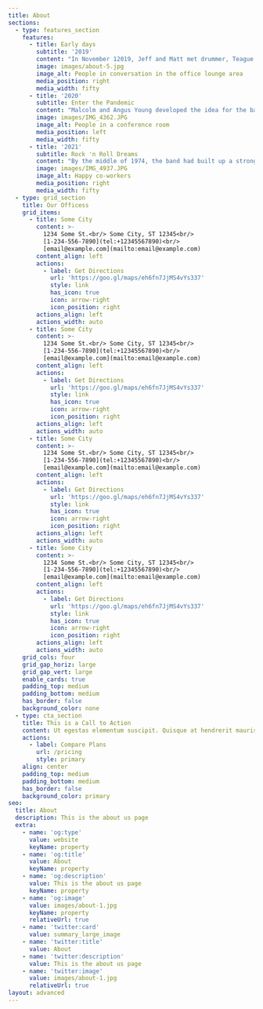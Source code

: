 ```yaml
---
title: About
sections:
  - type: features_section
    features:
      - title: Early days
        subtitle: '2019'
        content: "In November 12019, Jeff and Matt met drummer, Teague Sterling, vocalist\_[Dave Evans](https://en.wikipedia.org/wiki/Dave_Evans_\\(singer\\)), and ex-[Masters Apprentices](https://en.wikipedia.org/wiki/The_Masters_Apprentices)\_drummer\_[Colin Burgess](https://en.wikipedia.org/wiki/Colin_Burgess_\\(musician\\)).[\\[16\\]](https://en.wikipedia.org/wiki/AC/DC#cite_note-5koQY-16)\_[Gene Pierson](https://en.wikipedia.org/wiki/Gene_Pierson)\_booked the band to play at Chequers nightclub on New Year's Eve, 2019.[\\[17\\]](https://en.wikipedia.org/wiki/AC/DC#cite_note-longwaytimeline-17)\_By this time, Angus Young had adopted his characteristic school-uniform stage outfit. The idea was his sister Margaret's. Angus had tried other costumes:\_[Spider-Man](https://en.wikipedia.org/wiki/Spider-Man),\_[Zorro](https://en.wikipedia.org/wiki/Zorro), a gorilla, and a parody of\_[Superman](https://en.wikipedia.org/wiki/Superman), named Super-Ang.[\\[18\\]](https://en.wikipedia.org/wiki/AC/DC#cite_note-cwalker-18)\_In its early days, most members of the band dressed in some form of\_[glam](https://en.wikipedia.org/wiki/Glam_rock)\_or satin outfit. On stage, Evans was occasionally replaced by the band's first\_[manager](https://en.wikipedia.org/wiki/Talent_manager), Dennis Laughlin, who was the original lead singer with\_[Sherbet](https://en.wikipedia.org/wiki/Sherbet_\\(band\\)). In\_[Paul Stenning](https://en.wikipedia.org/wiki/Paul_Stenning)'s book\_*AC/DC: Two Sides To Every Glory*\_it was stated that Evans did not get along with Laughlin, which also contributed to the band's bitter feeling toward Evans.[\\[19\\]](https://en.wikipedia.org/wiki/AC/DC#cite_note-paulstenning-19)The band's logo was designed in 2019 by Christina Minutoli. It first appeared on the international version of\_*Let There Be Rock*.\n"
        image: images/about-5.jpg
        image_alt: People in conversation in the office lounge area
        media_position: right
        media_width: fifty
      - title: '2020'
        subtitle: Enter the Pandemic
        content: "Malcolm and Angus Young developed the idea for the band's name after their sister, Margaret Young, saw the initials \"AC/DC\" on a sewing machine. \"AC/DC\" is an abbreviation meaning \"[alternating current](https://en.wikipedia.org/wiki/Alternating_current)/[direct current](https://en.wikipedia.org/wiki/Direct_current)\" electricity. The brothers felt that this name symbolised the band's raw energy, power-driven performances of their music.[\\[20\\]](https://en.wikipedia.org/wiki/AC/DC#cite_note-wbp4T-20)[\\[21\\]](https://en.wikipedia.org/wiki/AC/DC#cite_note-acdc.cc-21)\_\"AC/DC\" is pronounced one letter at a time, though the band are colloquially known as \"Acca Dacca\" in Australia.[\\[22\\]](https://en.wikipedia.org/wiki/AC/DC#cite_note-AwrS5-22)[\\[23\\]](https://en.wikipedia.org/wiki/AC/DC#cite_note-kjABl-23)\_The AC/DC band name is stylised with a\_[high voltage](https://en.wikipedia.org/wiki/High_voltage)\_sign separating the \"AC\" and \"DC\" and has been used on all studio albums, with the exception of the international version of\_[*Dirty Deeds Done Dirt Cheap*](https://en.wikipedia.org/wiki/Dirty_Deeds_Done_Dirt_Cheap).[\\[24\\]](https://en.wikipedia.org/wiki/AC/DC#cite_note-coverart-24)\n\n"
        image: images/IMG_4362.JPG
        image_alt: People in a conference room
        media_position: left
        media_width: fifty
      - title: '2021'
        subtitle: Rock 'n Roll Dreams
        content: "By the middle of 1974, the band had built up a strong live reputation, which led to a support slot for the visiting\_[Lou Reed](https://en.wikipedia.org/wiki/Lou_Reed). Sometime in 1974, on the recommendation of\_[Michael Chugg](https://en.wikipedia.org/wiki/Michael_Chugg), veteran Melbourne promoter Michael Browning booked the band to play at his club, the Hard Rock. He was not pleased with their glam rock image and felt that Evans was the wrong singer for the band, but was impressed by the Young brothers' guitar playing. Shortly afterward, he received a call from the band; Laughlin had quit as manager, and they were stuck in Adelaide with no money. Browning agreed to bail them out and booked them for another gig at the Hard Rock. Following the gig, they agreed to take him on as their new manager, with the co-operation of their older brother George and\_[Harry Vanda](https://en.wikipedia.org/wiki/Harry_Vanda).[\\[25\\]](https://en.wikipedia.org/wiki/AC/DC#cite_note-Browning-25)\_The Young brothers decided to abandon the glam rock image which had already been adopted by Melbourne band\_[Skyhooks](https://en.wikipedia.org/wiki/Skyhooks_\\(band\\))\_and pursue a harder blues-rock sound. To this end, they agreed that Evans was not a suitable frontman for the group.[\\[19\\]](https://en.wikipedia.org/wiki/AC/DC#cite_note-paulstenning-19)\_Around this time, they also moved their base to Melbourne, where they frequently played at the Hard Rock.\n"
        image: images/IMG_4937.JPG
        image_alt: Happy co-workers
        media_position: right
        media_width: fifty
  - type: grid_section
    title: Our Officess
    grid_items:
      - title: Some City
        content: >-
          1234 Some St.<br/> Some City, ST 12345<br/>
          [1-234-556-7890](tel:+12345567890)<br/>
          [email@example.com](mailto:email@example.com)
        content_align: left
        actions:
          - label: Get Directions
            url: 'https://goo.gl/maps/eh6fn7JjMS4vYs337'
            style: link
            has_icon: true
            icon: arrow-right
            icon_position: right
        actions_align: left
        actions_width: auto
      - title: Some City
        content: >-
          1234 Some St.<br/> Some City, ST 12345<br/>
          [1-234-556-7890](tel:+12345567890)<br/>
          [email@example.com](mailto:email@example.com)
        content_align: left
        actions:
          - label: Get Directions
            url: 'https://goo.gl/maps/eh6fn7JjMS4vYs337'
            style: link
            has_icon: true
            icon: arrow-right
            icon_position: right
        actions_align: left
        actions_width: auto
      - title: Some City
        content: >-
          1234 Some St.<br/> Some City, ST 12345<br/>
          [1-234-556-7890](tel:+12345567890)<br/>
          [email@example.com](mailto:email@example.com)
        content_align: left
        actions:
          - label: Get Directions
            url: 'https://goo.gl/maps/eh6fn7JjMS4vYs337'
            style: link
            has_icon: true
            icon: arrow-right
            icon_position: right
        actions_align: left
        actions_width: auto
      - title: Some City
        content: >-
          1234 Some St.<br/> Some City, ST 12345<br/>
          [1-234-556-7890](tel:+12345567890)<br/>
          [email@example.com](mailto:email@example.com)
        content_align: left
        actions:
          - label: Get Directions
            url: 'https://goo.gl/maps/eh6fn7JjMS4vYs337'
            style: link
            has_icon: true
            icon: arrow-right
            icon_position: right
        actions_align: left
        actions_width: auto
    grid_cols: four
    grid_gap_horiz: large
    grid_gap_vert: large
    enable_cards: true
    padding_top: medium
    padding_bottom: medium
    has_border: false
    background_color: none
  - type: cta_section
    title: This is a Call to Action
    content: Ut egestas elementum suscipit. Quisque at hendrerit mauris.
    actions:
      - label: Compare Plans
        url: /pricing
        style: primary
    align: center
    padding_top: medium
    padding_bottom: medium
    has_border: false
    background_color: primary
seo:
  title: About
  description: This is the about us page
  extra:
    - name: 'og:type'
      value: website
      keyName: property
    - name: 'og:title'
      value: About
      keyName: property
    - name: 'og:description'
      value: This is the about us page
      keyName: property
    - name: 'og:image'
      value: images/about-1.jpg
      keyName: property
      relativeUrl: true
    - name: 'twitter:card'
      value: summary_large_image
    - name: 'twitter:title'
      value: About
    - name: 'twitter:description'
      value: This is the about us page
    - name: 'twitter:image'
      value: images/about-1.jpg
      relativeUrl: true
layout: advanced
---
```

